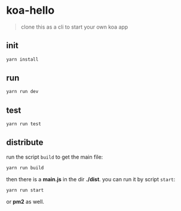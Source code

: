 # koa-hello

> clone this as a cli to start your own koa app

## init

```bash
yarn install
```

## run

```bash
yarn run dev
```

## test

```bash
yarn run test
```

## distribute

run the script `build` to get the main file:

```bash
yarn run build
```

then there is a **main.js** in the dir **./dist**. you can run it by script `start`:

```bash
yarn run start
```

or **pm2** as well.
